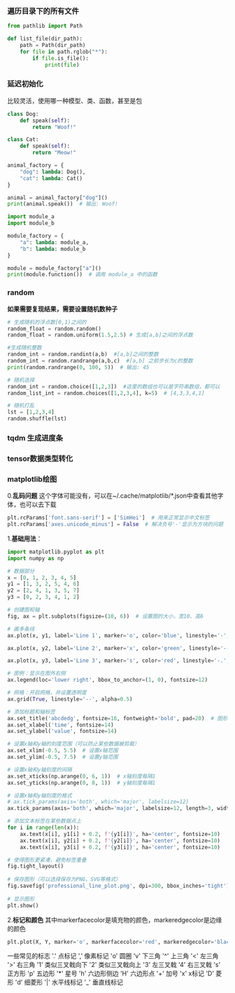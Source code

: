 ### 遍历目录下的所有文件
```python
from pathlib import Path

def list_file(dir_path):
	path = Path(dir_path)
	for file in path.rglob("*"):
		if file.is_file():
			print(file)
```

### 延迟初始化
比较灵活，使用哪一种模型、类、函数，甚至是包
```python
class Dog:
    def speak(self):
        return "Woof!"

class Cat:
    def speak(self):
        return "Meow!"

animal_factory = {
    "dog": lambda: Dog(),
    "cat": lambda: Cat()
}

animal = animal_factory["dog"]()
print(animal.speak())  # 输出: Woof!
```

```python
import module_a
import module_b

module_factory = {
    "a": lambda: module_a,
    "b": lambda: module_b
}

module = module_factory["a"]()
print(module.function())  # 调用 module_a 中的函数
```

### random
**如果需要复现结果，需要设置随机数种子**
```python
# 生成随机的浮点数[0,1)之间的
random_float = random.random()
random_float = random.uniform(1.5,2.5) # 生成[a,b]之间的浮点数

#生成随机整数
random_int = random.randint(a,b)  #[a,b]之间的整数
random_int = random.randrange(a,b,c)  #[a,b] 之前步长为c的整数
print(random.randrange(0, 100, 5))  # 输出: 45

# 随机选择
random_int = random.choice([1,2,3])  #这里的数组也可以是字符串数组，都可以
random_list_int = random.choices([1,2,3,4], k=5)  # [4,3,3,4,1]

# 随机打乱
lst = [1,2,3,4]
random.shuffle(lst)
```

### tqdm 生成进度条



### tensor数据类型转化


### matplotlib绘图
0.**乱码问题**
这个字体可能没有，可以在~/.cache/matplotlib/\*.json中查看其他字体，也可以去下载
```python 
plt.rcParams['font.sans-serif'] = ['SimHei']  # 用来正常显示中文标签
plt.rcParams['axes.unicode_minus'] = False  # 解决负号'-'显示为方块的问题
```
1.**基础用法**：
```python
import matplotlib.pyplot as plt
import numpy as np

# 数据部分
x = [0, 1, 2, 3, 4, 5]
y1 = [1, 3, 2, 5, 4, 6]
y2 = [2, 4, 1, 3, 5, 7]
y3 = [0, 2, 3, 4, 1, 2]

# 创建图和轴
fig, ax = plt.subplots(figsize=(10, 6))  # 设置图的大小，宽10、高6

# 画多条线
ax.plot(x, y1, label='Line 1', marker='o', color='blue', linestyle='-', linewidth=2, markersize=8)  # 蓝色实线

ax.plot(x, y2, label='Line 2', marker='x', color='green', linestyle='--', linewidth=2, markersize=8)  # 绿色虚线

ax.plot(x, y3, label='Line 3', marker='s', color='red', linestyle='-.', linewidth=2, markersize=8)  # 红色点划线

# 图例：显示在图外右侧
ax.legend(loc='lower right', bbox_to_anchor=(1, 0), fontsize=12)

# 网格：开启网格，并设置透明度
ax.grid(True, linestyle='--', alpha=0.5)

# 添加标题和轴标签
ax.set_title('abcdedg', fontsize=16, fontweight='bold', pad=20)  # 图形标题，padding控制距离
ax.set_xlabel('time', fontsize=14)
ax.set_ylabel('value', fontsize=14)

# 设置x轴和y轴的刻度范围（可以防止某些数据被剪裁）
ax.set_xlim(-0.5, 5.5)  # 设置x轴范围
ax.set_ylim(-0.5, 7.5)  # 设置y轴范围

# 设置x轴和y轴刻度的间隔
ax.set_xticks(np.arange(0, 6, 1))  # x轴刻度每隔1
ax.set_yticks(np.arange(0, 8, 1))  # y轴刻度每隔1

# 设置x轴和y轴刻度的格式
# ax.tick_params(axis='both', which='major', labelsize=12)
ax.tick_params(axis='both', which='major', labelsize=12, length=3, width=1, direction='in', colors='black')

# 添加文本标签在某些数据点上
for i in range(len(x)):
    ax.text(x[i], y1[i] + 0.2, f'{y1[i]}', ha='center', fontsize=10)
    ax.text(x[i], y2[i] + 0.2, f'{y2[i]}', ha='center', fontsize=10)
    ax.text(x[i], y3[i] + 0.2, f'{y3[i]}', ha='center', fontsize=10)

# 使得图形更紧凑，避免标签重叠
fig.tight_layout()
  
# 保存图形（可以选择保存为PNG、SVG等格式）
fig.savefig('professional_line_plot.png', dpi=300, bbox_inches='tight')
  
# 显示图形
plt.show()
```
2.**标记和颜色**
其中markerfacecolor是填充物的颜色，markeredgecolor是边缘的颜色
```python
plt.plot(X, Y, marker='o', markerfacecolor='red', markeredgecolor='black')
```
一些常见的标志
'.' 点标记
',' 像素标记
'o' 圆圈
'v' 下三角
'^' 上三角
'<' 左三角
'>' 右三角
'1' 类似三叉戟向下
'2' 类似三叉戟向上
'3' 左三叉戟
'4' 右三叉戟
's' 正方形
'p' 五边形
'\*' 星号
'h' 六边形侧边
'H' 六边形点
'+' 加号
'x' x标记
'D' 菱形
'd' 细菱形
'|' 水平线标记
'\_' 垂直线标记

